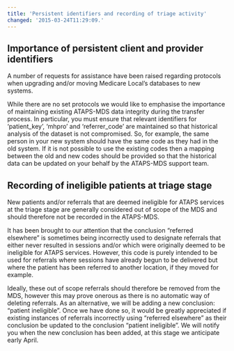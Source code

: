 ```yaml
---
title: 'Persistent identifiers and recording of triage activity'
changed: '2015-03-24T11:29:09.'
---
```



<h2>Importance of persistent client and provider identifiers</h2>
<p>A number of requests for assistance have been raised regarding protocols when upgrading and/or moving Medicare Local’s databases to new systems.</p>
<p>While there are no set protocols we would like to emphasise the importance of maintaining existing ATAPS-MDS data integrity during the transfer process. In particular, you must ensure that relevant identifiers for ‘patient_key’, ‘mhpro’ and ‘referrer_code’ are maintained so that historical analysis of the dataset is not compromised. So, for example, the same person in your new system should have the same code as they had in the old system. If it is not possible to use the existing codes then a mapping between the old and new codes should be provided so that the historical data can be updated on your behalf by the ATAPS-MDS support team.</p>
<h2>Recording of ineligible patients at triage stage</h2>
<p>New patients and/or referrals that are deemed ineligible for ATAPS services at the triage stage are generally considered out of scope of the MDS and should therefore not be recorded in the ATAPS-MDS.</p>
<p>It has been brought to our attention that the conclusion “referred elsewhere” is sometimes being incorrectly used to designate referrals that either never resulted in sessions and/or which were originally deemed to be ineligible for ATAPS services. However, this code is purely intended to be used for referrals where sessions have already begun to be delivered but where the patient has been referred to another location, if they moved for example.</p>
<p>Ideally, these out of scope referrals should therefore be removed from the MDS, however this may prove onerous as there is no automatic way of deleting referrals. As an alternative, we will be adding a new conclusion: “patient ineligible”. Once we have done so, it would be greatly appreciated if existing instances of referrals incorrectly using “referred elsewhere” as their conclusion be updated to the conclusion “patient ineligible”. We will notify you when the new conclusion has been added, at this stage we anticipate early April.</p>  
